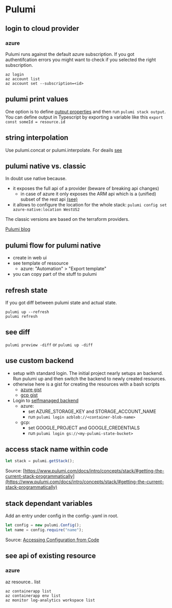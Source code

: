 # Pulumi

## login to cloud provider

### azure

Pulumi runs against the default azure subscription. If you got authentifcation errors you might want to check if you selected the right subscription.

```shell
az login
az account list
az account set --subscription=<id>
```

## pulumi print values

One option is to define [output properties](https://www.pulumi.com/learn/building-with-pulumi/stack-outputs/) and then run `pulumi stack output`. You can define output in Typescript by exporting a variable like this `export const someId = resource.id`

## string interpolation

Use pulumi.concat or pulumi.interpolate. For deails [see](https://www.pulumi.com/docs/intro/concepts/inputs-outputs/#outputs-and-strings)

## pulumi native vs. classic

In doubt use native because.

- it exposes the full api of a provider (beware of breaking api changes)
  - in case of azure it only exposes the ARM api which is a (unified) subset of the rest api [(see)](https://github.com/pulumi/pulumi-azure-native/issues/742#issuecomment-909352006)
- it allows to configure the location for the whole stack: `pulumi config set azure-native:location WestUS2`


The classic versions are based on the terraform providers.

[Pulumi blog](https://www.pulumi.com/blog/full-coverage-of-azure-resources-with-azure-native/)

## pulumi flow for pulumi native

- create in web ui
- see template of ressource
  - azure: "Automation" > "Export template"
- you can copy part of the stuff to pulumi

## refresh state

If you got diff between pulumi state and actual state.

```shell
pulumi up --refresh
pulumi refresh
```
## see diff

`pulumi preview -diff` or `pulumi up -diff`

## use custom backend

- setup with standard login. The initial project nearly setups an backend. Run pulumi up and then switch the backend to newly created resources. 
- otherwise here is a gist for creating the resources with a bash scripts
    - [azure gist](https://gist.github.com/CrowdSalat/07a07e923ed29933eaf9abe54bf1f83b)
    - [gcp gist](https://gist.github.com/CrowdSalat/07a07e923ed29933eaf9abe54bf1f83b)
- Login to [selfmanaged backend](https://www.pulumi.com/docs/intro/concepts/state/#using-a-self-managed-backend)
  - azure: 
    - set AZURE_STORAGE_KEY and STORAGE_ACCOUNT_NAME
    - run `pulumi login azblob://<container-blob-name>`
  - gcp:
    - set GOOGLE_PROJECT and GOOGLE_CREDENTIALS
    - run  `pulumi login gs://<my-pulumi-state-bucket>`

## access stack name within code

```typescript
let stack = pulumi.getStack();
```

Source: [https://www.pulumi.com/docs/intro/concepts/stack/#getting-the-current-stack-programmatically](https://www.pulumi.com/docs/intro/concepts/stack/#getting-the-current-stack-programmatically)

## stack dependant variables

Add an entry under config in the config-<stack>.yaml in root.

```typescript
let config = new pulumi.Config();
let name = config.require("name");
```

Source: [Accessing Configuration from Code](https://www.pulumi.com/docs/intro/concepts/config/#code)

## see api of existing resource

### azure

az resource.. list

```shell
az containerapp list
az containerapp env list
az monitor log-analytics workspace list
```
